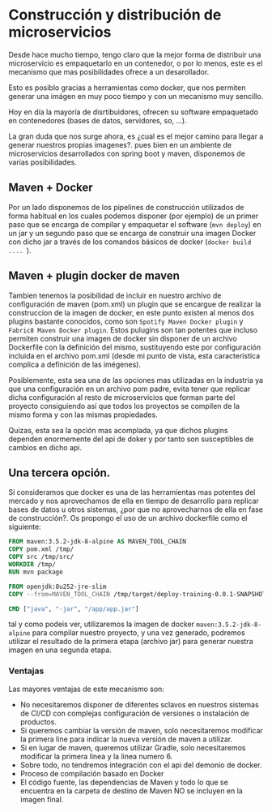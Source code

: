 # Construcción y distribución de microservicios

Desde hace mucho tiempo, tengo claro que la mejor forma de distribuir una microservicio es empaquetarlo en un contenedor, o por lo menos, este es el mecanismo que mas posibilidades ofrece a un desarollador.

Esto es posiblo gracias a herramientas como docker, que nos permiten generar una imágen en muy poco tiempo y con un mecanismo muy sencillo. 

Hoy en día la mayoría de disrtibuidores, ofrecen su software empaquetado en contenedores (bases de datos, servidores, so, ...).

La gran duda que nos surge ahora, es ¿cual es el mejor camino para llegar a generar nuestros propias imagenes?. pues bien en un ambiente de microservicios desarrollados con spring boot y maven, disponemos de varias posibilidades.

## Maven + Docker

Por un lado disponemos de los pipelines de construcción utilizados de forma habitual en los cuales podemos disponer (por ejemplo) de un primer paso que se encarga de compilar y empaquetar el software (`mvn deploy`) en un jar y un segundo paso que se encarga de construir una imagen Docker con dicho jar a través de los comandos básicos de docker (`docker build .... `).

## Maven + plugin docker de maven

Tambien tenemos la posibilidad de incluir en nuestro archivo de configuración de maven (pom.xml) un plugin que se encargue de realizar la construccion de la imagen de docker, en este punto existen al menos dos plugins bastante conocidos, como son `Spotify Maven Docker plugin` y `Fabric8 Maven Docker plugin`. Estos pulugins son tan potentes que incluso permiten construir una imagen de docker sin disponer de un archivo Dockerfile con la definición del mismo, sustituyendo este por configuración incluida en el archivo pom.xml (desde mi punto de vista, esta caracteristica complica a definición de las imégenes).

Posiblemente, esta sea una de las opciones mas utilizadas en la industria ya que una configuración en un archivo pom padre, evita tener que replicar dicha configuración al resto de microservicios que forman parte del proyecto consiguiendo así que todos los proyectos se compilen de la mismo forma y con las mismas propiedades.

Quizas, esta sea la opción mas acomplada, ya que dichos plugins dependen enormemente del api de doker y por tanto son susceptibles de cambios en dicho api.

## Una tercera opción.

Si consideramos que docker es una de las herramientas mas potentes del mercado y nos aprovechamos de ella en tiempo de desarrollo para replicar bases de datos u otros sistemas, ¿por que no aprovecharnos de ella en fase de construcción?. Os propongo el uso de un archivo dockerfile como el siguiente:

```Dockerfile
FROM maven:3.5.2-jdk-8-alpine AS MAVEN_TOOL_CHAIN
COPY pom.xml /tmp/
COPY src /tmp/src/
WORKDIR /tmp/
RUN mvn package

FROM openjdk:8u252-jre-slim
COPY --from=MAVEN_TOOL_CHAIN /tmp/target/deploy-training-0.0.1-SNAPSHOT.jar /app/app.jar

CMD ["java", "-jar", "/app/app.jar"]
```

tal y como podeis ver, utilizaremos la imagen de docker `maven:3.5.2-jdk-8-alpine` para compilar nuestro proyecto, y una vez generado, podremos utilizar el resultado de la primera etapa (archivo jar) para generar nuestra imagen en una segunda etapa.

### Ventajas

Las mayores ventajas de este mecanismo son:

- No necesitaremos disponer de diferentes sclavos en nuestros sistemas de CI/CD con complejas configuración de versiones o instalación de productos.
- Si queremos cambiar la versión de maven, solo necesitaremos modificar la primera line para indicar la nueva versión de maven a utilizar.
- Si en lugar de maven, queremos utilizar Gradle, solo necesitaremos modificar la primera línea y la linea numero 6.
- Sobre todo, no tendremos integración con el api del demonio de docker.
- Proceso de compilación basado en Docker
- El código fuente, las dependencias de Maven  y todo lo que se encuentra en la carpeta de destino de Maven NO se incluyen en la imagen final.

